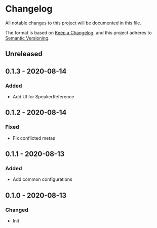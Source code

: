 
# Changelog

All notable changes to this project will be documented in this file.

The format is based on [Keep a Changelog](https://keepachangelog.com/en/1.0.0/),
and this project adheres to [Semantic Versioning](https://semver.org/spec/v2.0.0.html).

## Unreleased

## 0.1.3 - 2020-08-14

### Added

- Add UI for SpeakerReference

## 0.1.2 - 2020-08-14

### Fixed

- Fix conflicted metas

## 0.1.1 - 2020-08-13

### Added

- Add common configurations

## 0.1.0 - 2020-08-13

### Changed

- Init
